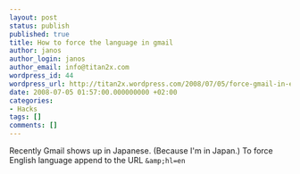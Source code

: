 ```yaml
---
layout: post
status: publish
published: true
title: How to force the language in gmail
author: janos
author_login: janos
author_email: info@titan2x.com
wordpress_id: 44
wordpress_url: http://titan2x.wordpress.com/2008/07/05/force-gmail-in-english/
date: 2008-07-05 01:57:00.000000000 +02:00
categories:
- Hacks
tags: []
comments: []
---
```

Recently Gmail shows up in Japanese. (Because I'm in Japan.) To force English language append to the URL `&amp;hl=en`
